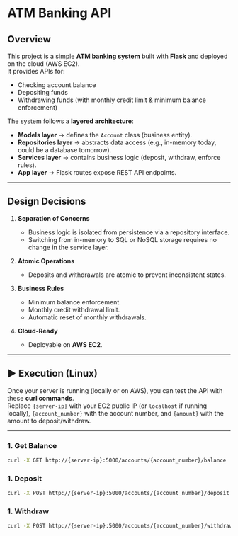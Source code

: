 # ATM Banking API

##  Overview
This project is a simple **ATM banking system** built with **Flask** and deployed on the cloud (AWS EC2).  
It provides APIs for:
- Checking account balance  
- Depositing funds  
- Withdrawing funds (with monthly credit limit & minimum balance enforcement)  

The system follows a **layered architecture**:
- **Models layer** → defines the `Account` class (business entity).  
- **Repositories layer** → abstracts data access (e.g., in-memory today, could be a database tomorrow).  
- **Services layer** → contains business logic (deposit, withdraw, enforce rules).  
- **App layer** → Flask routes expose REST API endpoints.  

---

##  Design Decisions
1. **Separation of Concerns**  
   - Business logic is isolated from persistence via a repository interface.  
   - Switching from in-memory to SQL or NoSQL storage requires no change in the service layer.  

2. **Atomic Operations**  
   - Deposits and withdrawals are atomic to prevent inconsistent states.  

3. **Business Rules**  
   - Minimum balance enforcement.  
   - Monthly credit withdrawal limit.  
   - Automatic reset of monthly withdrawals.  

4. **Cloud-Ready**  
   - Deployable on **AWS EC2**.  

---

## ▶️ Execution (Linux)

Once your server is running (locally or on AWS), you can test the API with these **curl commands**.  
Replace `{server-ip}` with your EC2 public IP (or `localhost` if running locally), `{account_number}` with the account number, and `{amount}` with the amount to deposit/withdraw.  

---

### 1. Get Balance
```bash
curl -X GET http://{server-ip}:5000/accounts/{account_number}/balance
```
### 1. Deposit
```bash
curl -X POST http://{server-ip}:5000/accounts/{account_number}/deposit -H "Content-Type: application/json" -d '{"amount": {amount}}'
```

### 1. Withdraw
```bash
curl -X POST http://{server-ip}:5000/accounts/{account_number}/withdraw -H "Content-Type: application/json" -d '{"amount": {amount}}'
```

